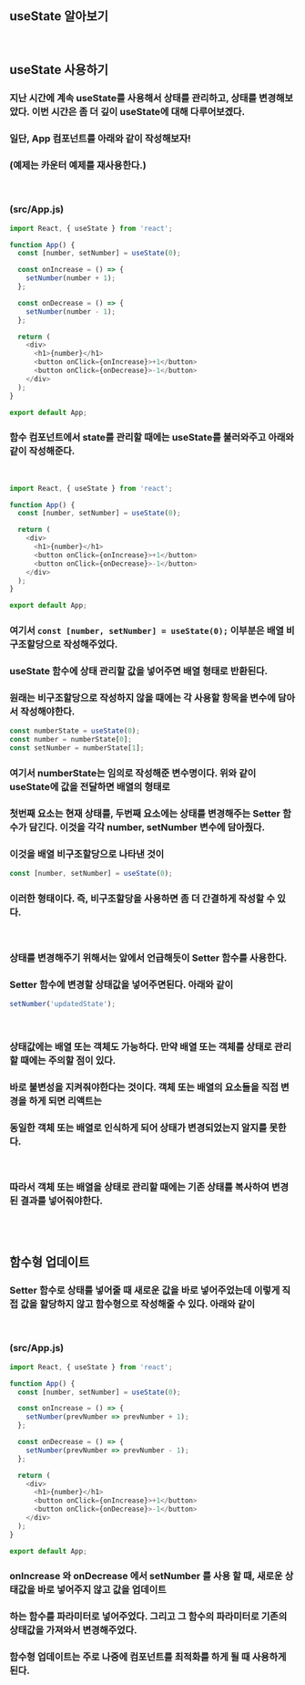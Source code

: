 ## useState 알아보기

<br>

## useState 사용하기

### 지난 시간에 계속 useState를 사용해서 상태를 관리하고, 상태를 변경해보았다. 이번 시간은 좀 더 깊이 useState에 대해 다루어보겠다.

### 일단, App 컴포넌트를 아래와 같이 작성해보자!

### (예제는 카운터 예제를 재사용한다.)

<br>

### (src/App.js)

```javascript
import React, { useState } from 'react';

function App() {
  const [number, setNumber] = useState(0);

  const onIncrease = () => {
    setNumber(number + 1);
  };

  const onDecrease = () => {
    setNumber(number - 1);
  };

  return (
    <div>
      <h1>{number}</h1>
      <button onClick={onIncrease}>+1</button>
      <button onClick={onDecrease}>-1</button>
    </div>
  );
}

export default App;
```

### 함수 컴포넌트에서 state를 관리할 때에는 useState를 불러와주고 아래와 같이 작성해준다.

<br>

```javascript
import React, { useState } from 'react';

function App() {
  const [number, setNumber] = useState(0);

  return (
    <div>
      <h1>{number}</h1>
      <button onClick={onIncrease}>+1</button>
      <button onClick={onDecrease}>-1</button>
    </div>
  );
}

export default App;
```

### 여기서 <code>const [number, setNumber] = useState(0);</code> 이부분은 배열 비구조할당으로 작성해주었다.

### useState 함수에 상태 관리할 값을 넣어주면 배열 형태로 반환된다.

### 원래는 비구조할당으로 작성하지 않을 때에는 각 사용할 항목을 변수에 담아서 작성해야한다.

```javascript
const numberState = useState(0);
const number = numberState[0];
const setNumber = numberState[1];
```

### 여기서 numberState는 임의로 작성해준 변수명이다. 위와 같이 useState에 값을 전달하면 배열의 형태로

### 첫번째 요소는 현재 상태를, 두번째 요소에는 상태를 변경해주는 Setter 함수가 담긴다. 이것을 각각 number, setNumber 변수에 담아줬다.

### 이것을 배열 비구조할당으로 나타낸 것이

```javascript
const [number, setNumber] = useState(0);
```

### 이러한 형태이다. 즉, 비구조할당을 사용하면 좀 더 간결하게 작성할 수 있다.

<br>

### 상태를 변경해주기 위해서는 앞에서 언급해듯이 Setter 함수를 사용한다.

### Setter 함수에 변경할 상태값을 넣어주면된다. 아래와 같이

```javascript
setNumber('updatedState');
```

<br>

### 상태값에는 배열 또는 객체도 가능하다. 만약 배열 또는 객체를 상태로 관리할 때에는 주의할 점이 있다.

### 바로 불변성을 지켜줘야한다는 것이다. 객체 또는 배열의 요소들을 직접 변경을 하게 되면 리액트는

### 동일한 객체 또는 배열로 인식하게 되어 상태가 변경되었는지 알지를 못한다.

<br>

### 따라서 객체 또는 배열을 상태로 관리할 때에는 기존 상태를 복사하여 변경된 결과를 넣어줘야한다.

<br><br>

## 함수형 업데이트

### Setter 함수로 상태를 넣어줄 때 새로운 값을 바로 넣어주었는데 이렇게 직접 값을 할당하지 않고 함수형으로 작성해줄 수 있다. 아래와 같이

<br>

### (src/App.js)

```javascript
import React, { useState } from 'react';

function App() {
  const [number, setNumber] = useState(0);

  const onIncrease = () => {
    setNumber(prevNumber => prevNumber + 1);
  };

  const onDecrease = () => {
    setNumber(prevNumber => prevNumber - 1);
  };

  return (
    <div>
      <h1>{number}</h1>
      <button onClick={onIncrease}>+1</button>
      <button onClick={onDecrease}>-1</button>
    </div>
  );
}

export default App;
```

### onIncrease 와 onDecrease 에서 setNumber 를 사용 할 때, 새로운 상태값을 바로 넣어주지 않고 값을 업데이트

### 하는 함수를 파라미터로 넣어주었다. 그리고 그 함수의 파라미터로 기존의 상태값을 가져와서 변경해주었다.

### 함수형 업데이트는 주로 나중에 컴포넌트를 최적화를 하게 될 때 사용하게 된다.
